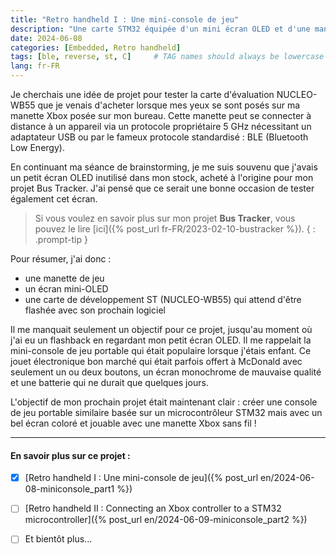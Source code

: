 ```yaml
---
title: "Retro handheld I : Une mini-console de jeu"
description: "Une carte STM32 équipée d'un mini écran OLED et d'une manette Xbox pour recréer de vieux souvenirs..."
date: 2024-06-08
categories: [Embedded, Retro handheld]
tags: [ble, reverse, st, C]     # TAG names should always be lowercase
lang: fr-FR
---
```


Je cherchais une idée de projet pour tester la carte d'évaluation NUCLEO-WB55 que je venais d'acheter lorsque mes yeux se sont posés sur ma manette Xbox posée sur mon bureau. Cette manette peut se connecter à distance à un appareil via un protocole propriétaire 5 GHz nécessitant un adaptateur USB ou par le fameux protocole standardisé : BLE (Bluetooth Low Energy). 

En continuant ma séance de brainstorming, je me suis souvenu que j'avais un petit écran OLED inutilisé dans mon stock, acheté à l'origine pour mon projet Bus Tracker. J'ai pensé que ce serait une bonne occasion de tester également cet écran.

> Si vous voulez en savoir plus sur mon projet **Bus Tracker**, vous pouvez le lire [ici]({% post_url fr-FR/2023-02-10-bustracker %}).
{ : .prompt-tip }

Pour résumer, j'ai donc : 
- une manette de jeu
- un écran mini-OLED 
- une carte de développement ST (NUCLEO-WB55) qui attend d'être flashée avec son prochain logiciel

Il me manquait seulement un objectif pour ce projet, jusqu'au moment où j'ai eu un flashback en regardant mon petit écran OLED. Il me rappelait
la mini-console de jeu portable qui était populaire lorsque j'étais enfant. Ce jouet électronique bon marché qui était parfois offert à McDonald avec seulement un ou deux boutons, un écran monochrome de mauvaise qualité et une batterie qui ne durait que quelques jours.

L'objectif de mon prochain projet était maintenant clair : créer une console de jeu portable similaire basée sur un microcontrôleur STM32 mais avec un bel écran coloré et jouable avec une manette Xbox sans fil !

***

#### En savoir plus sur ce projet :
- [x] [Retro handheld I : Une mini-console de jeu]({% post_url en/2024-06-08-miniconsole_part1 %})
- [ ] [Retro handheld II : Connecting an Xbox controller to a STM32 microcontroller]({% post_url en/2024-06-09-miniconsole_part2 %})
- [ ] Et bientôt plus...

